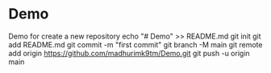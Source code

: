 # Demo
Demo for create a new repository
echo "# Demo" >> README.md
git init
git add README.md
git commit -m "first commit"
git branch -M main
git remote add origin https://github.com/madhurimk9tm/Demo.git
git push -u origin main
